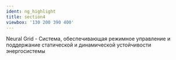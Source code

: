 ```yaml
---
ident: ng_highlight
title: section4
viewbox: '130 200 390 400'
---
```


<span class="ng">Neural Grid</span> - Система, обеспечивающая режимное управление и поддержание  статической и динамической устойчивости энергосистемы 